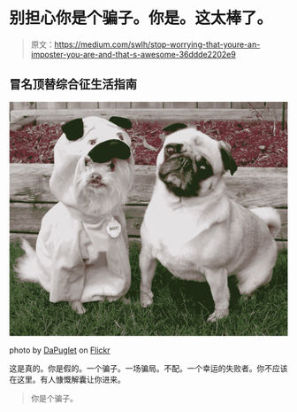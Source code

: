 # 别担心你是个骗子。你是。这太棒了。

> 原文：<https://medium.com/swlh/stop-worrying-that-youre-an-imposter-you-are-and-that-s-awesome-36ddde2202e9>

## 冒名顶替综合征生活指南

![](img/ba1820d3fb0b629bc3457899eeb10bb4.png)

photo by [DaPuglet](https://www.flickr.com/photos/dapuglet/) on [Flickr](https://www.flickr.com/photos/dapuglet/8426525097)

这是真的。你是假的。一个骗子。一场骗局。不配。一个幸运的失败者。你不应该在这里。有人慷慨解囊让你进来。

> 你是个骗子。
